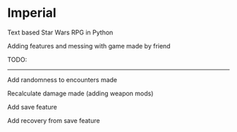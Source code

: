 # Imperial
Text based Star Wars RPG in Python

Adding features and messing with game made by friend

TODO:
**************************
Add randomness to encounters made

Recalculate damage made (adding weapon mods)

Add save feature

Add recovery from save feature
